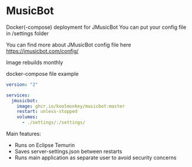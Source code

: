 # MusicBot
Docker(-compose)  deployment for JMusicBot
You can put your config file in /settings folder

You can find more about JMusicBot config file here https://jmusicbot.com/config/

Image rebuilds monthly

docker-compose file example
```yml
version: "2"

services:
  jmusicbot:
    image: ghcr.io/koolmonkey/musicbot:master
    restart: unless-stopped
    volumes:
      - ./settings/:/settings/
```

Main features:
 * Runs on Eclipse Temurin
 * Saves server-settings.json between restarts
 * Runs main application as separate user to avoid security concerns 
